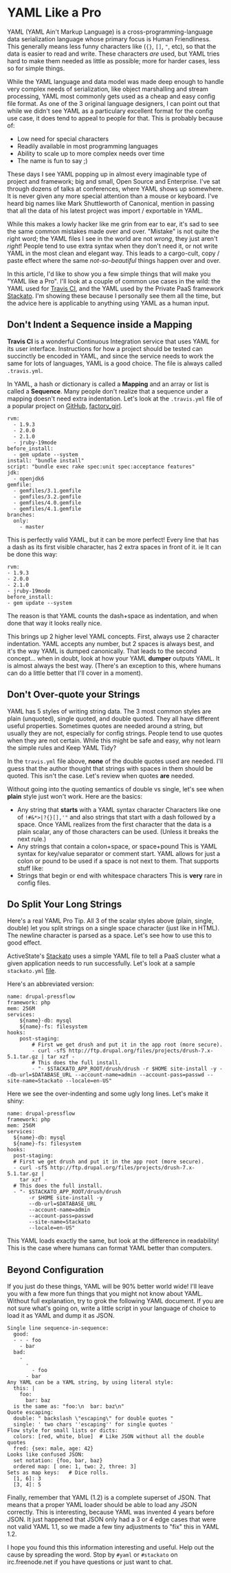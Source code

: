 YAML Like a Pro
===============

YAML (YAML Ain't Markup Language) is a cross-programming-language data serialization language whose primary focus is Human Friendliness. This generally means less funny characters like (`{}`, `[]`, `"`, etc), so that the data is easier to read and write. These characters _are_ used, but YAML tries hard to make them needed as little as possible; more for harder cases, less so for simple things.

While the YAML language and data model was made deep enough to handle very complex needs of serialization, like object marshalling and stream processing, YAML most commonly gets used as a cheap and easy config file format. As one of the 3 original language designers, I can point out that while we didn't see YAML as a particulary excellent format for the config use case, it does tend to appeal to people for that. This is probably because of:

* Low need for special characters
* Readily available in most programming languages
* Ability to scale up to more complex needs over time
* The name is fun to say ;)

These days I see YAML popping up in almost every imaginable type of project and framework; big and small, Open Source and Enterprise. I've sat through dozens of talks at conferences, where YAML shows up somewhere. It is never given any more special attention than a mouse or keyboard. I've heard big names like Mark Shuttleworth of Canonical, mention in passing that all the data of his latest project was import / exportable in YAML.

While this makes a lowly hacker like me grin from ear to ear, it's sad to see the same common mistakes made over and over. "Mistake" is not quite the right word; the YAML files I see in the world are not _wrong_, they just aren't _right_!  People tend to use extra syntax when they don't need it, or not write YAML in the most clean and elegant way. This leads to a cargo-cult, copy / paste effect where the same _not-so-beautiful_ things happen over and over.

In this article, I'd like to show you a few simple things that will make you "YAML like a Pro". I'll look at a couple of common use cases in the wild: the YAML used for [Travis CI](https://travis-ci.org/), and the YAML used by the Private PaaS framework [Stackato](http://stackato.com/). I'm showing these because I personally see them all the time, but the advice here is applicable to anything using YAML as a human input.

## Don't Indent a Sequence inside a Mapping

**Travis CI** is a wonderful Continuous Integration service that uses YAML for its user interface. Instructions for how a project should be tested can succinctly be encoded in YAML, and since the service needs to work the same for lots of languages, YAML is a good choice. The file is always called `.travis.yml`.

In YAML, a hash or dictionary is called a **Mapping** and an array or list is called a **Sequence**. Many people don't realize that a sequence under a mapping doesn't need extra indentation. Let's look at the `.travis.yml` file of a popular project on [GitHub](https://github.com/), [factory_girl](https://github.com/thoughtbot/factory_girl/blob/master/.travis.yml).

    rvm:
      - 1.9.3
      - 2.0.0
      - 2.1.0
      - jruby-19mode
    before_install:
      - gem update --system
    install: "bundle install"
    script: "bundle exec rake spec:unit spec:acceptance features"
    jdk:
      - openjdk6
    gemfile:
      - gemfiles/3.1.gemfile
      - gemfiles/3.2.gemfile
      - gemfiles/4.0.gemfile
      - gemfiles/4.1.gemfile
    branches:
      only:
        - master

This is perfectly valid YAML, but it can be more perfect! Every line that has a dash as its first visible character, has 2 extra spaces in front of it. ie It can be done this way:

    rvm:
    - 1.9.3
    - 2.0.0
    - 2.1.0
    - jruby-19mode
    before_install:
    - gem update --system

The reason is that YAML counts the dash+space as indentation, and when done that way it looks really nice.

This brings up 2 higher level YAML concepts. First, always use 2 character indentation. YAML accepts any number, but 2 spaces is always best, and it's the way YAML is dumped canonically. That leads to the second concept... when in doubt, look at how your YAML **dumper** outputs YAML. It is almost always the best way. (There's an exception to this, where humans can do a little better that I'll cover in a moment).

## Don't Over-quote your Strings

YAML has 5 styles of writing string data. The 3 most common styles are plain (unquoted), single quoted, and double quoted. They all have different useful properties. Sometimes quotes are needed around a string, but usually they are not, especially for config strings. People tend to use quotes when they are not certain. While this might be safe and easy, why not learn the simple rules and Keep YAML Tidy?

In the `travis.yml` file above, **none** of the double quotes used are needed. I'll guess that the author thought that strings with spaces in them should be quoted. This isn't the case. Let's review when quotes **are** needed.

Without going into the quoting semantics of double vs single, let's see when **plain** style just won't work. Here are the basics:

* Any string that **starts** with a YAML syntax character
Characters like one of `!#&*>|?{}[],'"` and also strings that start with a dash followed by a space. Once YAML realizes from the first character that the data is a plain scalar, any of those characters can be used. (Unless it breaks the next rule.)
* Any strings that contain a colon+space, or space+pound
This is YAML syntax for key/value separator or comment start. YAML allows for just a colon or pound to be used if a space is not next to them. That supports stuff like:
* Strings that begin or end with whitespace characters
This is **very** rare in config files.

## Do Split Your Long Strings

Here's a real YAML Pro Tip. All 3 of the scalar styles above (plain, single, double) let you split strings on a single space character (just like in HTML). The newline character is parsed as a space. Let's see how to use this to good effect.

ActiveState's [Stackato](http://www.activestate.com/stackato/get_stackato) uses a simple YAML file to tell a PaaS cluster what a given application needs to run successfully. Let's look at a sample `stackato.yml` [file](https://github.com/Stackato-Apps/drupal-pressflow/blob/35e474b53d19fb52c50be6533692477b8352938d/stackato.yml).

Here's an abbreviated version:

    name: drupal-pressflow
    framework: php
    mem: 256M
    services:
        ${name}-db: mysql
        ${name}-fs: filesystem
    hooks:
        post-staging:
            # First we get drush and put it in the app root (more secure).
            - curl -sfS http://ftp.drupal.org/files/projects/drush-7.x-5.1.tar.gz | tar xzf -
            # This does the full install.
            - "- $STACKATO_APP_ROOT/drush/drush -r $HOME site-install -y --db-url=$DATABASE_URL --account-name=admin --account-pass=passwd --site-name=Stackato --locale=en-US"

Here we see the over-indenting and some ugly long lines. Let's make it shiny:

    name: drupal-pressflow
    framework: php
    mem: 256M
    services:
      ${name}-db: mysql
      ${name}-fs: filesystem
    hooks:
      post-staging:
      # First we get drush and put it in the app root (more secure).
      - curl -sfS http://ftp.drupal.org/files/projects/drush-7.x-5.1.tar.gz |
        tar xzf -
      # This does the full install.
      - "- $STACKATO_APP_ROOT/drush/drush
           -r $HOME site-install -y
           --db-url=$DATABASE_URL
           --account-name=admin
           --account-pass=passwd
           --site-name=Stackato
           --locale=en-US"

This YAML loads exactly the same, but look at the difference in readability! This is the case where humans can format YAML better than computers.

## Beyond Configuration

If you just do these things, YAML will be 90% better world wide! I'll leave you with a few more fun things that you might not know about YAML. Without full explanation, try to grok the following YAML document. If you are not sure what's going on, write a little script in your language of choice to load it as YAML and dump it as JSON.

    Single line sequence-in-sequence:
      good:
      - - - foo
        - bar
      bad:
        -
          -
            - foo
          - bar
    Any YAML can be a YAML string, by using literal style:
      this: |
        foo:
          bar: baz
      is the same as: "foo:\n  bar: baz\n"
    Quote escaping:
      double: " backslash \"escaping\" for double quotes "
      single: ' two chars ''escaping'' for single quotes '
    Flow style for small lists or dicts:
      colors: [red, white, blue]  # Like JSON without all the double quotes
      fred: {sex: male, age: 42}
    Looks like confused JSON:
      set notation: {foo, bar, baz}
      ordered map: [ one: 1, two: 2, three: 3]
    Sets as map keys:   # Dice rolls.
      [1, 6]: 3
      [3, 4]: 5

Finally, remember that YAML (1.2) is a complete superset of JSON. That means that a proper YAML loader should be able to load any JSON correctly. This is interesting, because YAML was invented 4 years before JSON. It just happened that JSON only had a 3 or 4 edge cases that were not valid YAML 1.1, so we made a few tiny adjustments to "fix" this in YAML 1.2.

I hope you found this this information interesting and useful. Help out the cause by spreading the word. Stop by `#yaml` or `#stackato` on irc.freenode.net if you have questions or just want to chat.
